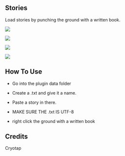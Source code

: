 ## Stories
Load stories by punching the ground with a written book.

![](https://i.imgur.com/ve6n7LO.png)

![]([https://i.imgur.com/KF4uam9.png)

[![](https://poggit.pmmp.io/shield.state/Stories)](https://poggit.pmmp.io/p/Stories)

[![](https://poggit.pmmp.io/shield.api/Stories)](https://poggit.pmmp.io/p/Stories)

## How To Use
- Go into the plugin data folder

- Create a .txt and give it a name.

- Paste a story in there.

- MAKE SURE THE .txt IS UTF-8

- right click the ground with a written book

## Credits
Cryotap
